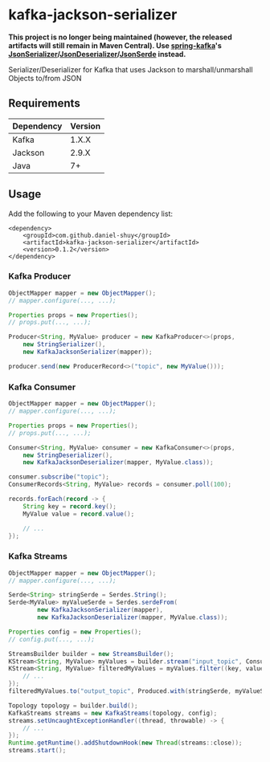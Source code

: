 # kafka-jackson-serializer
**This project is no longer being maintained (however, the released artifacts will still remain in Maven Central). Use [spring-kafka](http://projects.spring.io/spring-kafka/)'s [JsonSerializer](https://docs.spring.io/spring-kafka/api/org/springframework/kafka/support/serializer/JsonSerializer.html)/[JsonDeserializer](https://docs.spring.io/spring-kafka/api/org/springframework/kafka/support/serializer/JsonDeserializer.html)/[JsonSerde](https://docs.spring.io/spring-kafka/api/org/springframework/kafka/support/serializer/JsonSerde.html) instead.**

Serializer/Deserializer for Kafka that uses Jackson to marshall/unmarshall Objects to/from JSON

## Requirements
| Dependency | Version |
| ------- | ------------------ |
| Kafka | 1.X.X |
| Jackson | 2.9.X |
| Java | 7+ |

## Usage
Add the following to your Maven dependency list:
```
<dependency>
    <groupId>com.github.daniel-shuy</groupId>
    <artifactId>kafka-jackson-serializer</artifactId>
    <version>0.1.2</version>
</dependency>
```

### Kafka Producer
```java
ObjectMapper mapper = new ObjectMapper();
// mapper.configure(..., ...);

Properties props = new Properties();
// props.put(..., ...);

Producer<String, MyValue> producer = new KafkaProducer<>(props,
    new StringSerializer(),
    new KafkaJacksonSerializer(mapper));

producer.send(new ProducerRecord<>("topic", new MyValue()));
```

### Kafka Consumer
```java
ObjectMapper mapper = new ObjectMapper();
// mapper.configure(..., ...);

Properties props = new Properties();
// props.put(..., ...);

Consumer<String, MyValue> consumer = new KafkaConsumer<>(props,
    new StringDeserializer(),
    new KafkaJacksonDeserializer(mapper, MyValue.class));

consumer.subscribe("topic");
ConsumerRecords<String, MyValue> records = consumer.poll(100);

records.forEach(record -> {
    String key = record.key();
    MyValue value = record.value();

    // ...
});
```

### Kafka Streams
```java
ObjectMapper mapper = new ObjectMapper();
// mapper.configure(..., ...);

Serde<String> stringSerde = Serdes.String();
Serde<MyValue> myValueSerde = Serdes.serdeFrom(
        new KafkaJacksonSerializer(mapper), 
        new KafkaJacksonDeserializer(mapper, MyValue.class));

Properties config = new Properties();
// config.put(..., ...);

StreamsBuilder builder = new StreamsBuilder();
KStream<String, MyValue> myValues = builder.stream("input_topic", Consumed.with(stringSerde, myValueSerde));
KStream<String, MyValue> filteredMyValues = myValues.filter((key, value) -> {
    // ...
});
filteredMyValues.to("output_topic", Produced.with(stringSerde, myValueSerde));

Topology topology = builder.build();
KafkaStreams streams = new KafkaStreams(topology, config);
streams.setUncaughtExceptionHandler((thread, throwable) -> {
    // ...
});
Runtime.getRuntime().addShutdownHook(new Thread(streams::close));
streams.start();
```
